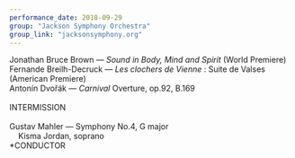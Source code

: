 ```yaml
---
performance_date: 2018-09-29
group: "Jackson Symphony Orchestra"
group_link: "jacksonsymphony.org"
---
```

Jonathan Bruce Brown — _Sound in Body, Mind and Spirit_ (World Premiere)<br/>
Fernande Breilh-Decruck — _Les clochers de Vienne_ : Suite de Valses (American Premiere)<br/>
Antonín Dvořák — _Carnival_ Overture, op.92, B.169<br/>
<br/>
INTERMISSION<br/>
<br/>
Gustav Mahler — Symphony No.4, G major<br/>
&nbsp;&nbsp;&nbsp;&nbsp;Kisma Jordan, soprano<br/>
*CONDUCTOR



	


				
						
